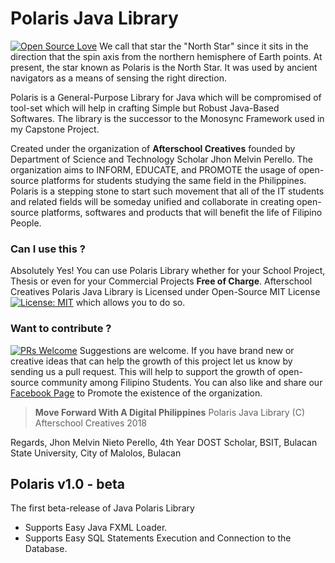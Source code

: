 
# Polaris Java Library
[![Open Source Love](https://badges.frapsoft.com/os/v2/open-source.svg?v=103)](https://github.com/ellerbrock/open-source-badges/)
We call that star the "North Star" since it sits in the direction that the spin axis from the northern hemisphere of Earth points. At present, the star known as Polaris is the North Star. It was used by ancient navigators as a means of sensing the right direction.

Polaris is a General-Purpose Library for Java which will be compromised of tool-set which will help in crafting Simple but Robust Java-Based Softwares. The library is the successor to the Monosync Framework used in my Capstone Project.

Created under the organization of **Afterschool Creatives** founded by Department of Science and Technology Scholar Jhon Melvin Perello. The organization aims to INFORM, EDUCATE, and PROMOTE the usage of open-source platforms for students studying the same field in the Philippines. Polaris is  a stepping stone to start such movement that all of the IT students and related fields will be someday unified and collaborate in creating open-source platforms, softwares and products that will benefit the life of Filipino People.

### Can I use this ?
Absolutely Yes! You can use Polaris Library whether for your School Project, Thesis or even for your Commercial Projects **Free of Charge**. Afterschool Creatives Polaris Java Library is Licensed under Open-Source MIT License [![License: MIT](https://img.shields.io/badge/License-MIT-yellow.svg)](https://opensource.org/licenses/MIT) which allows you to do so. 

### Want to contribute ? 
[![PRs Welcome](https://img.shields.io/badge/PRs-welcome-brightgreen.svg?style=flat-square)](http://makeapullrequest.com) Suggestions are welcome. If you have brand new or creative ideas that can help the growth of this project let us know by sending us a pull request. This will help to support the growth of open-source community among Filipino Students. You can also like and share our [Facebook Page](https://www.facebook.com/afterschoolcreatives)
 to Promote the existence of the organization.

> **Move Forward With A Digital Philippines** Polaris Java Library (C) Afterschool Creatives 2018

Regards,
Jhon Melvin Nieto Perello, 4th Year DOST Scholar, BSIT, Bulacan State University, City of Malolos, Bulacan


## Polaris v1.0 - beta
The first beta-release of Java Polaris Library

 - Supports Easy Java FXML Loader.
 - Supports Easy SQL Statements Execution and Connection to the Database.
